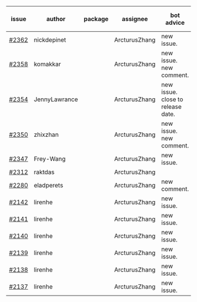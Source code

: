 | issue | author | package | assignee | bot advice | created date of issue | target release date | date from target |
| ------ | ------ | ------ | ------ | ------ | ------ | ------ | :-----: |
| [#2362](https://github.com/Azure/sdk-release-request/issues/2362) | nickdepinet |  | ArcturusZhang | new issue. | 01-07 | 01-18 |  |
| [#2358](https://github.com/Azure/sdk-release-request/issues/2358) | komakkar |  | ArcturusZhang | new issue. new comment. | 01-07 | 01-24 |  |
| [#2354](https://github.com/Azure/sdk-release-request/issues/2354) | JennyLawrance |  | ArcturusZhang | new issue. close to release date.  | 01-06 | 01-10 | 1 |
| [#2350](https://github.com/Azure/sdk-release-request/issues/2350) | zhixzhan |  | ArcturusZhang | new issue. new comment. | 01-06 | 01-20 |  |
| [#2347](https://github.com/Azure/sdk-release-request/issues/2347) | Frey-Wang |  | ArcturusZhang | new issue. | 01-06 | 01-20 |  |
| [#2312](https://github.com/Azure/sdk-release-request/issues/2312) | raktdas |  | ArcturusZhang |  | 12-15 | 12-17 |  |
| [#2280](https://github.com/Azure/sdk-release-request/issues/2280) | eladperets |  | ArcturusZhang | new comment. | 12-04 | 12-08 |  |
| [#2142](https://github.com/Azure/sdk-release-request/issues/2142) | lirenhe |  | ArcturusZhang | new issue. | 10-20 | 11-03 |  |
| [#2141](https://github.com/Azure/sdk-release-request/issues/2141) | lirenhe |  | ArcturusZhang | new issue. | 10-20 | 11-03 |  |
| [#2140](https://github.com/Azure/sdk-release-request/issues/2140) | lirenhe |  | ArcturusZhang | new issue. | 10-20 | 11-05 |  |
| [#2139](https://github.com/Azure/sdk-release-request/issues/2139) | lirenhe |  | ArcturusZhang | new issue. | 10-20 | 11-05 |  |
| [#2138](https://github.com/Azure/sdk-release-request/issues/2138) | lirenhe |  | ArcturusZhang | new issue. | 10-20 | 11-05 |  |
| [#2137](https://github.com/Azure/sdk-release-request/issues/2137) | lirenhe |  | ArcturusZhang | new issue. | 10-20 | 11-05 |  |
